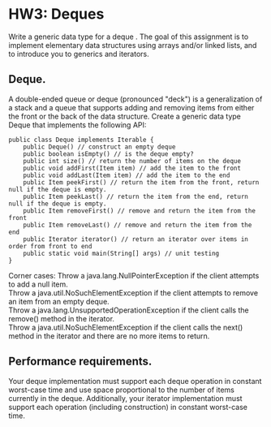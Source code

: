 # HW3: Deques

Write a generic data type for a deque . The goal of this assignment is to implement elementary data structures using arrays and/or linked lists, and to introduce you to generics and iterators.

## Deque.
A double-ended queue or deque (pronounced "deck") is a generalization of a stack and a queue that supports adding and removing items from either the front or the back of the data structure. Create a generic data type Deque that implements the following API:

```
public class Deque implements Iterable {
    public Deque() // construct an empty deque
    public boolean isEmpty() // is the deque empty?
    public int size() // return the number of items on the deque
    public void addFirst(Item item) // add the item to the front
    public void addLast(Item item) // add the item to the end
    public Item peekFirst() // return the item from the front, return null if the deque is empty.
    public Item peekLast() // return the item from the end, return null if the deque is empty.
    public Item removeFirst() // remove and return the item from the front
    public Item removeLast() // remove and return the item from the end
    public Iterator iterator() // return an iterator over items in order from front to end
    public static void main(String[] args) // unit testing
}
```

Corner cases:
Throw a java.lang.NullPointerException if the client attempts to add a null item. <br/>
Throw a java.util.NoSuchElementException if the client attempts to remove an item from an empty deque. <br/>
Throw a java.lang.UnsupportedOperationException if the client calls the remove() method in the iterator. <br/>
Throw a java.util.NoSuchElementException if the client calls the next() method in the iterator and there are no more items to return. <br/>

## Performance requirements.
Your deque implementation must support each deque operation in constant worst-case time and use space proportional to the number of items currently in the deque. Additionally, your iterator implementation must support each operation (including construction) in constant worst-case time.
